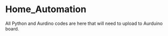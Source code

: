 # Home_Automation
All Python and Aurdino codes are here that will need to upload to Aurduino board.
